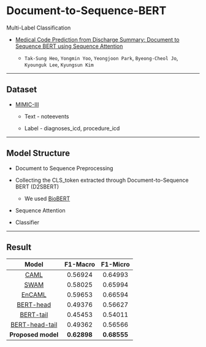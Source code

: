 # Document-to-Sequence-BERT

Multi-Label Classification

  * [Medical Code Prediction from Discharge Summary: Document to Sequence BERT using Sequence Attention](https://arxiv.org/abs/2106.07932)
  
    * `Tak-Sung Heo`, `Yongmin Yoo`, `Yeongjoon Park`, `Byeong-Cheol Jo`, `Kyounguk Lee`, `Kyungsun Kim`

-------------------------------------------------

## Dataset

  * [MIMIC-III](https://mimic.mit.edu/iv/)
    
    * Text - noteevents
    
    * Label - diagnoses_icd, procedure_icd

-------------------------------------------------

## Model Structure

  * Document to Sequence Preprocessing

  * Collecting the CLS_token extracted through Document-to-Sequence BERT (D2SBERT)
    
    * We used [BioBERT](https://github.com/dmis-lab/biobert)
    
  * Sequence Attention
  
  * Classifier
  
 -------------------------------------------------
 
 ## Result
 
  |    Model    | F1-Macro  | F1-Micro  |
  | :------: | :---: | :-----: |
  |  [CAML](https://www.aclweb.org/anthology/N18-1100.pdf)               | 0.56924      | 0.64993      |
  |  [SWAM](https://arxiv.org/pdf/2101.11430.pdf)               | 0.58025      | 0.65994      |
  |  [EnCAML](https://www.sciencedirect.com/science/article/pii/S0167739X21000236?casa_token=jeJOkYcrI_AAAAAA:OK9kI-9P3BFEeGOjWygNlDKsJlzclMZeDsJ0rhRP7Mvdcrb5nxGpGGhl7ewRBi5cKQXRWxJWLQ)             | 0.59653      | 0.66594      |
  |  [BERT-head](https://link.springer.com/chapter/10.1007/978-3-030-32381-3_16)          | 0.49376      | 0.56627      |
  |  [BERT-tail](https://link.springer.com/chapter/10.1007/978-3-030-32381-3_16)          | 0.45453      | 0.54011      |
  |  [BERT-head-tail](https://link.springer.com/chapter/10.1007/978-3-030-32381-3_16)     | 0.49362      | 0.56566      |
  |  **Proposed model** | **0.62898**  | **0.68555**  |
